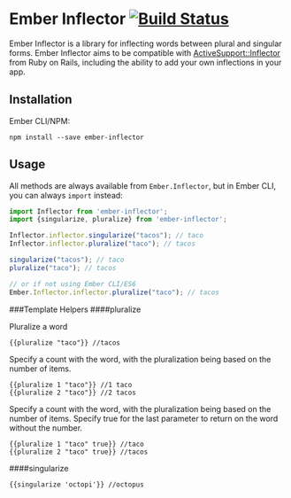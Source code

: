 # Ember Inflector [![Build Status](https://travis-ci.org/stefanpenner/ember-inflector.png?branch=master)](https://travis-ci.org/stefanpenner/ember-inflector)

Ember Inflector is a library for inflecting words between plural and singular forms. Ember Inflector aims to be compatible with [ActiveSupport::Inflector](http://api.rubyonrails.org/classes/ActiveSupport/Inflector.html) from Ruby on Rails, including the ability to add your own inflections in your app.

## Installation

Ember CLI/NPM:

```
npm install --save ember-inflector
```

## Usage

All methods are always available from `Ember.Inflector`, but in Ember CLI, you can always `import` instead:

```javascript
import Inflector from 'ember-inflector';
import {singularize, pluralize} from 'ember-inflector';

Inflector.inflector.singularize("tacos"); // taco
Inflector.inflector.pluralize("taco"); // tacos

singularize("tacos"); // taco
pluralize("taco"); // tacos

// or if not using Ember CLI/ES6
Ember.Inflector.inflector.pluralize("taco"); // tacos
```

###Template Helpers
####pluralize

Pluralize a word
```helpers
{{pluralize "taco"}} //tacos
```

Specify a count with the word, with the pluralization being based on the number of items.
```helpers
{{pluralize 1 "taco"}} //1 taco
{{pluralize 2 "taco"}} //2 tacos
```

Specify a count with the word, with the pluralization being based on the number of items. Specify true for the last parameter to return on the word without the number.
```helpers
{{pluralize 1 "taco" true}} //taco
{{pluralize 2 "taco" true}} //tacos
```

####singularize
```helpers
{{singularize 'octopi'}} //octopus
```